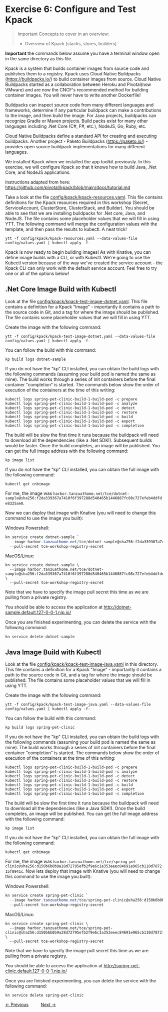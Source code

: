 # Exercise 6: Configure and Test Kpack

> Important Concepts to cover in an overview:
>
> - Overview of Kpack (stacks, stores, builders)

**Important** the commands below assume you have a terminal window open in the same directory as this file.

Kpack is a system that builds container images from source code and publishes them to a registry. Kpack uses
Cloud Native Buildpacks (https://buildpacks.io/) to build container images from source. Cloud Native Buildpacks
started as a collaboration between Heroku and Pivotal(now VMware) and are now the CNCF's recommended
method for building container images. You will never have to write another Dockerfile!

Buildpacks can inspect source code from many different languages and frameworks, determine if any
particular buildpack can make a contributions to the image, and then build the image. For Java projects,
buildpacks can recognize Gradle or Maven projects. Build packs exist for many other languages including
.Net Core (C#, F#, etc.), NodeJS, Go, Ruby, etc.

Cloud Native Buildpacks define a standard API for creating and executing buildpacks. Another project - Paketo
Buildpacks (https://paketo.io/) - provides open source buildpack implementations for many different languages.

We installed Kpack when we installed the app toolkit previously. In this exercise, we will configure Kpack so that
it knows how to build Java, .Net Core, and NodeJS applications.

Instructions adapted from here: https://github.com/pivotal/kpack/blob/main/docs/tutorial.md

Take a look at the file [config/kpack/kpack-resources.yaml](config/kpack/kpack-resources.yaml). This file contains definitions
for the Kpack resources required in this workshop (Secret, ServiceAccount, ClusterStore, ClusterStack, and Builder). You should be able to
see that we are installing buildpacks for .Net core, Java, and NodeJS. The file contains some placeholder values that we will fill
in using YTT. The following command will merge the configuration values with the template, and then pass the results to kubectl.
A neat trick!

```shell
ytt -f config/kpack/kpack-resources.yaml --data-values-file config/values.yaml | kubectl apply -f-
```

Kpack is now ready to begin building images! As with Knative, you can define image builds with a CLI, or with Kubectl.
We're going to use the Kubectl version because of the way we've created the service account - the Kpack CLI can only work with the
default service account. Feel free to try one or all of the options below!

## .Net Core Image Build with Kubectl

Look at the file [config/kpack/kpack-test-image-dotnet.yaml](config/kpack/kpack-test-image-dotnet.yaml). This file
contains a definition for a Kpack "Image" - importantly it contains a path to the source code in Git, and a tag for where the
image should be published. The file contains some placeholder values that we will fill in using YTT.

Create the image with the following command:

```shell
ytt -f config/kpack/kpack-test-image-dotnet.yaml --data-values-file config/values.yaml | kubectl apply -f-
```

You can follow the build with this command:

```shell
kp build logs dotnet-sample
```

If you do not have the "kp" CLI installed, you can obtain the build logs with the following commands (assuming your build
pod is named the same as mine). The build works through a series of init containers before the final container "completion"
is started. The commands below show the order of execution of the containers at the time of this writing:

```shell
kubectl logs spring-pet-clinic-build-1-build-pod -c prepare
kubectl logs spring-pet-clinic-build-1-build-pod -c analyze
kubectl logs spring-pet-clinic-build-1-build-pod -c detect
kubectl logs spring-pet-clinic-build-1-build-pod -c restore
kubectl logs spring-pet-clinic-build-1-build-pod -c build
kubectl logs spring-pet-clinic-build-1-build-pod -c export
kubectl logs spring-pet-clinic-build-1-build-pod -c completion
```

The build will be slow the first time it runs because the buildpack will need to download all the dependencies (like a .Net
SDK!). Subsequent builds would be faster. Once the build completes, an image will be published. You can get the full image
address with the following command:

```shell
kp image list
```

If you do not have the "kp" CLI installed, you can obtain the full image with the following command:

```shell
kubectl get cnbimage
```

For me, the image was `harbor.tanzuathome.net/tce/dotnet-sample@sha256:f2da339367a7410f6f397288d540465b1446887fc08c727efeb4ddfde8325ae0`.

Now we can deploy that image with Knative (you will need to change this command to use the image you built):

Windows Powershell:
```powershell
kn service create dotnet-sample `
  --image harbor.tanzuathome.net/tce/dotnet-sample@sha256:f2da339367a7410f6f397288d540465b1446887fc08c727efeb4ddfde8325ae0 `
  --pull-secret tce-workshop-registry-secret
```

MacOS/Linux:
```shell
kn service create dotnet-sample \
  --image harbor.tanzuathome.net/tce/dotnet-sample@sha256:f2da339367a7410f6f397288d540465b1446887fc08c727efeb4ddfde8325ae0 \
  --pull-secret tce-workshop-registry-secret
```

Note that we have to specify the image pull secret this time as we are pulling from a private registry.

You should be able to access the application at http://dotnet-sample.default.127-0-0-1.nip.io/

Once you are finished experimenting, you can delete the service with the following command:

```shell
kn service delete dotnet-sample
```

## Java Image Build with Kubectl

Look at the file [config/kpack/kpack-test-image-java.yaml](config/kpack/kpack-test-image-java.yaml) in this directory.
This file contains a definition for a Kpack "Image" - importantly it contains a path to the source code in Git, and a tag
for where the image should be published. The file contains some placeholder values that we will fill in using YTT.

Create the image with the following command:

```shell
ytt -f config/kpack/kpack-test-image-java.yaml --data-values-file config/values.yaml | kubectl apply -f-
```

You can follow the build with this command:

```shell
kp build logs spring-pet-clinic
```

If you do not have the "kp" CLI installed, you can obtain the build logs with the following commands (assuming your build
pod is named the same as mine). The build works through a series of init containers before the final container "completion"
is started. The commands below show the order of execution of the containers at the time of this writing:

```shell
kubectl logs spring-pet-clinic-build-1-build-pod -c prepare
kubectl logs spring-pet-clinic-build-1-build-pod -c analyze
kubectl logs spring-pet-clinic-build-1-build-pod -c detect
kubectl logs spring-pet-clinic-build-1-build-pod -c restore
kubectl logs spring-pet-clinic-build-1-build-pod -c build
kubectl logs spring-pet-clinic-build-1-build-pod -c export
kubectl logs spring-pet-clinic-build-1-build-pod -c completion
```

The build will be slow the first time it runs because the buildpack will need to download all the dependencies (like a Java
SDK!). Once the build completes, an image will be published. You can get the full image address with the following command:

```shell
kp image list
```

If you do not have the "kp" CLI installed, you can obtain the full image with the following command:

```shell
kubectl get cnbimage
```

For me, the image was `harbor.tanzuathome.net/tce/spring-pet-clinic@sha256:d150b6b0b9a28d72795efb2f9e6c1a353eeec84691e965cb110d787215f8941c`.
Now lets deploy that image with Knative (you will need to change this command to use the image you built):

Windows Powershell:
```powershell
kn service create spring-pet-clinic `
  --image harbor.tanzuathome.net/tce/spring-pet-clinic@sha256:d150b6b0b9a28d72795efb2f9e6c1a353eeec84691e965cb110d787215f8941c `
  --pull-secret tce-workshop-registry-secret
```

MacOS/Linux:
```shell
kn service create spring-pet-clinic \
  --image harbor.tanzuathome.net/tce/spring-pet-clinic@sha256:d150b6b0b9a28d72795efb2f9e6c1a353eeec84691e965cb110d787215f8941c \
  --pull-secret tce-workshop-registry-secret
```

Note that we have to specify the image pull secret this time as we are pulling from a private registry.

You should be able to access the application at http://spring-pet-clinic.default.127-0-0-1.nip.io/

Once you are finished experimenting, you can delete the service with the following command:

```shell
kn service delete spring-pet-clinic
```

[&lt;- Previous](05-Knative.md) &nbsp;&nbsp;&nbsp;&nbsp;&nbsp;&nbsp;&nbsp;&nbsp; [Next -&gt;](07-Cartographer.md)
